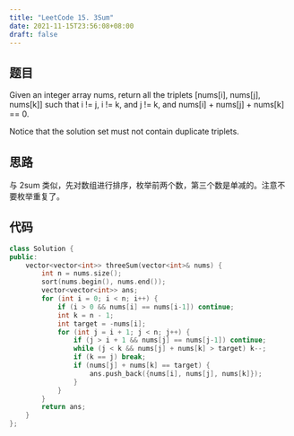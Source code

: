 ```yaml
---
title: "LeetCode 15. 3Sum"
date: 2021-11-15T23:56:08+08:00
draft: false
---
```


## 题目

Given an integer array nums, return all the triplets [nums[i], nums[j], nums[k]] such that i != j, i != k, and j != k, and nums[i] + nums[j] + nums[k] == 0.

Notice that the solution set must not contain duplicate triplets.

## 思路

与 2sum 类似，先对数组进行排序，枚举前两个数，第三个数是单减的。注意不要枚举重复了。

## 代码

```cpp
class Solution {
public:
    vector<vector<int>> threeSum(vector<int>& nums) {
        int n = nums.size();
        sort(nums.begin(), nums.end());
        vector<vector<int>> ans;
        for (int i = 0; i < n; i++) {
            if (i > 0 && nums[i] == nums[i-1]) continue;
            int k = n - 1;
            int target = -nums[i];
            for (int j = i + 1; j < n; j++) {
                if (j > i + 1 && nums[j] == nums[j-1]) continue;
                while (j < k && nums[j] + nums[k] > target) k--;
                if (k == j) break;
                if (nums[j] + nums[k] == target) {
                    ans.push_back({nums[i], nums[j], nums[k]});
                }
            }
        }
        return ans;
    }
};
```

